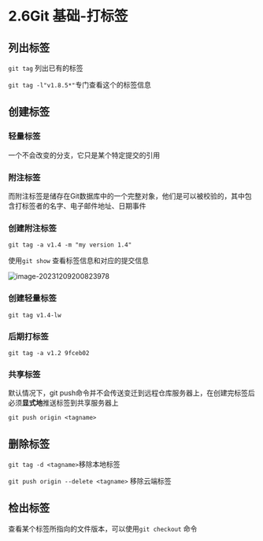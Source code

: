 # 2.6Git 基础-打标签



## 列出标签

`git tag` 列出已有的标签

`git tag -l"v1.8.5*"`专门查看这个的标签信息

## 创建标签

### 轻量标签

一个不会改变的分支，它只是某个特定提交的引用

### 附注标签

而附注标签是储存在Git数据库中的一个完整对象，他们是可以被校验的，其中包含打标签者的名字、电子邮件地址、日期事件



### 创建附注标签

`git tag -a v1.4 -m "my version 1.4"`

使用`git show` 查看标签信息和对应的提交信息

![image-20231209200823978](C:\Users\22502\AppData\Roaming\Typora\typora-user-images\image-20231209200823978.png)

### 创建轻量标签

`git tag v1.4-lw`

### 后期打标签

`git tag -a v1.2 9fceb02`

### 共享标签

默认情况下，git push命令并不会传送变迁到远程仓库服务器上，在创建完标签后必须**显式地**推送标签到共享服务器上

`git push origin <tagname>`

## 删除标签

`git tag -d <tagname>`移除本地标签

`git push origin --delete <tagname>` 移除云端标签

## 检出标签

查看某个标签所指向的文件版本，可以使用`git checkout` 命令